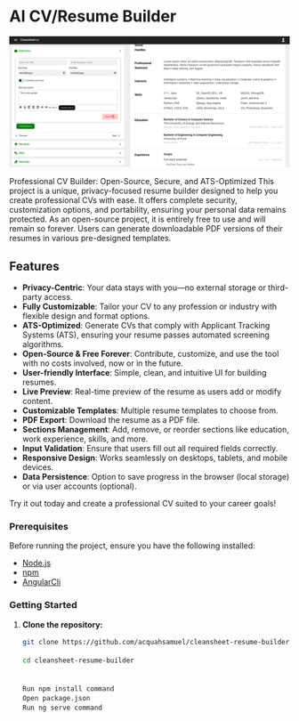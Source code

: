  # AI CV/Resume Builder

<!-- <p align="center"></p> -->
<img src="src/assets/images/previews/img-1.png">

Professional CV Builder: Open-Source, Secure, and ATS-Optimized
This project is a unique, privacy-focused resume builder designed to help you create professional CVs with ease. It offers complete security, customization options, and portability, ensuring your personal data remains protected. As an open-source project, it is entirely free to use and will remain so forever. Users can generate downloadable PDF versions of their resumes in various pre-designed templates.



## Features

- **Privacy-Centric**: Your data stays with you—no external storage or third-party access.
- **Fully Customizable**: Tailor your CV to any profession or industry with flexible design and format options.
- **ATS-Optimized**: Generate CVs that comply with Applicant Tracking Systems (ATS), ensuring your resume passes automated screening algorithms.
- **Open-Source & Free Forever**: Contribute, customize, and use the tool with no costs involved, now or in the future.
- **User-friendly Interface**: Simple, clean, and intuitive UI for building resumes.
- **Live Preview**: Real-time preview of the resume as users add or modify content.
- **Customizable Templates**: Multiple resume templates to choose from.
- **PDF Export**: Download the resume as a PDF file.
- **Sections Management**: Add, remove, or reorder sections like education, work experience, skills, and more.
- **Input Validation**: Ensure that users fill out all required fields correctly.
- **Responsive Design**: Works seamlessly on desktops, tablets, and mobile devices.
- **Data Persistence**: Option to save progress in the browser (local storage) or via user accounts (optional).
 
Try it out today and create a professional CV suited to your career goals!

 
### Prerequisites
Before running the project, ensure you have the following installed:

- [Node.js](https://nodejs.org/en/download/)
- [npm](https://www.npmjs.com/get-npm)
- [AngularCli](https://angular.dev/tools/cli)

### Getting Started

1. **Clone the repository:**

   ```bash
   git clone https://github.com/acquahsamuel/cleansheet-resume-builder.git

   cd cleansheet-resume-builder


   Run npm install command 
   Open package.json  
   Run ng serve command

